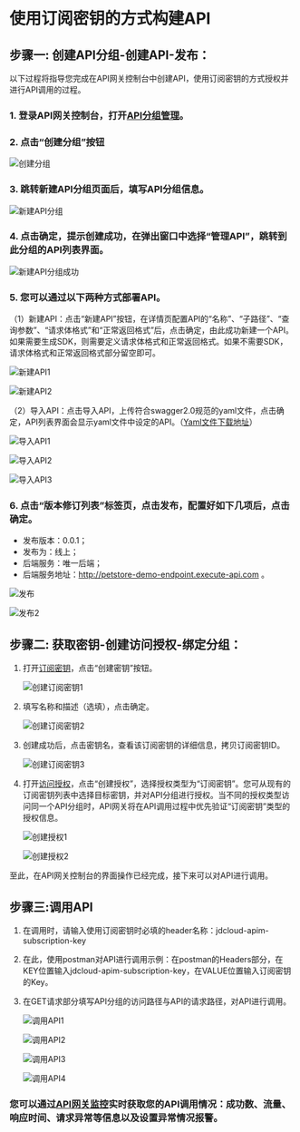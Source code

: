 # 使用订阅密钥的方式构建API


## 步骤一: 创建API分组-创建API-发布：

以下过程将指导您完成在API网关控制台中创建API，使用订阅密钥的方式授权并进行API调用的过程。


### 1. 登录API网关控制台，打开[API分组管理](https://apigateway-console.jdcloud.com/apiGroupList)。

### 2. 点击“创建分组”按钮

![创建分组](../../../../image/Internet-Middleware/API-Gateway/example_subkey_group.png)

### 3. 跳转新建API分组页面后，填写API分组信息。

![新建API分组](../../../../image/Internet-Middleware/API-Gateway/example_subkey_group2.png)

### 4. 点击确定，提示创建成功，在弹出窗口中选择“管理API”，跳转到此分组的API列表界面。

![新建API分组成功](../../../../image/Internet-Middleware/API-Gateway/example_subkey_createAPIList_success.png)

### 5. 您可以通过以下两种方式部署API。

（1）新建API：点击“新建API”按钮，在详情页配置API的“名称”、“子路径”、“查询参数”、“请求体格式”和“正常返回格式”后，点击确定，由此成功新建一个API。如果需要生成SDK，则需要定义请求体格式和正常返回格式。如果不需要SDK，请求体格式和正常返回格式部分留空即可。

![新建API1](../../../../image/Internet-Middleware/API-Gateway/example_subkey_createAPI_1.png)

![新建API2](../../../../image/Internet-Middleware/API-Gateway/example_subkey_createAPI_2.png)

（2）导入API：点击导入API，上传符合swagger2.0规范的yaml文件，点击确定，API列表界面会显示yaml文件中设定的API。（[Yaml文件下载地址](https://apigateway.oss.cn-north-1.jcloudcs.com/demo/PetStoreTest_Yaml.zip)）

![导入API1](../../../../image/Internet-Middleware/API-Gateway/example_subkey_createAPI_3.png)

![导入API2](../../../../image/Internet-Middleware/API-Gateway/example_subkey_createAPI_4.png)

![导入API3](../../../../image/Internet-Middleware/API-Gateway/example_subkey_createAPI_5.png)


### 6.	点击“版本修订列表”标签页，点击发布，配置好如下几项后，点击确定。

- 发布版本：0.0.1；
- 发布为：线上；
- 后端服务：唯一后端；
- 后端服务地址：http://petstore-demo-endpoint.execute-api.com 。

![发布](../../../../image/Internet-Middleware/API-Gateway/example_subkey_deploy_1.png)

![发布2](../../../../image/Internet-Middleware/API-Gateway/example_subkey_deploy_2.png)

## 步骤二: 获取密钥-创建访问授权-绑定分组：

1. 打开[订阅密钥](https://apigateway-console.jdcloud.com/subscriptionKey)，点击“创建密钥”按钮。

    ![创建订阅密钥1](../../../../image/Internet-Middleware/API-Gateway/example_subkey_createSubkey_1.png)

2. 填写名称和描述（选填），点击确定。

    ![创建订阅密钥2](../../../../image/Internet-Middleware/API-Gateway/example_subkey_createSubkey_2.png)

3. 创建成功后，点击密钥名，查看该订阅密钥的详细信息，拷贝订阅密钥ID。

    ![创建订阅密钥3](../../../../image/Internet-Middleware/API-Gateway/example_subkey_createSubkey_3.png)

4. 打开[访问授权](https://apigateway-console.jdcloud.com/authorizationList)，点击“创建授权”，选择授权类型为“订阅密钥”。您可从现有的订阅密钥列表中选择目标密钥，并对API分组进行授权。当不同的授权类型访问同一个API分组时，API网关将在API调用过程中优先验证“订阅密钥”类型的授权信息。

    ![创建授权1](../../../../image/Internet-Middleware/API-Gateway/example_subkey_createAuth_1.png)

    ![创建授权2](../../../../image/Internet-Middleware/API-Gateway/example_subkey_createAuth_2.png)
    
至此，在API网关控制台的界面操作已经完成，接下来可以对API进行调用。
    
## 步骤三:调用API
1.	在调用时，请输入使用订阅密钥时必填的header名称：jdcloud-apim-subscription-key
2.	在此，使用postman对API进行调用示例：在postman的Headers部分，在KEY位置输入jdcloud-apim-subscription-key，在VALUE位置输入订阅密钥的Key。
3.	在GET请求部分填写API分组的访问路径与API的请求路径，对API进行调用。

    ![调用API1](../../../../image/Internet-Middleware/API-Gateway/example_subkey_consumeAPI_1.png)

    ![调用API2](../../../../image/Internet-Middleware/API-Gateway/example_subkey_consumeAPI_2.png)
    
    ![调用API3](../../../../image/Internet-Middleware/API-Gateway/example_subkey_consumeAPI_3.png)
    
    ![调用API4](../../../../image/Internet-Middleware/API-Gateway/example_subkey_consumeAPI_4.png)

### 您可以通过[API网关监控](http://cms-console-north-2a-backup.jdcloud.com/monitor/apigateway)实时获取您的API调用情况：成功数、流量、响应时间、请求异常等信息以及设置异常情况报警。



